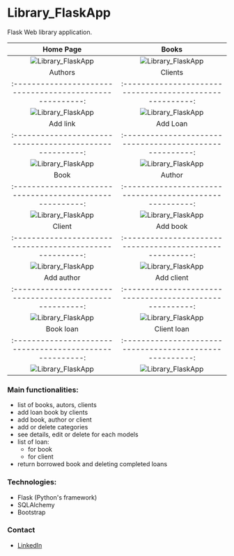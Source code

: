 # Library_FlaskApp

Flask Web library application.

Home Page                                               |Books
:------------------------------------------------------:|:------------------------------------------------------:
![Library_FlaskApp](../main/screenshot/home_page.png)  |  ![Library_FlaskApp](../main/screenshot/books.png)
Authors                                                 |Clients
:------------------------------------------------------:|:------------------------------------------------------:
![Library_FlaskApp](../main/screenshot/authors.png)    |  ![Library_FlaskApp](../main/screenshot/clients.png)|  ![Library_FlaskApp](../main/screenshot/add_loan.png)
Add link                                                |Add Loan
:------------------------------------------------------:|:------------------------------------------------------:
![Library_FlaskApp](../main/screenshot/add.png)        |  ![Library_FlaskApp](../main/screenshot/add_loan.png)
Book                                                    |Author
:------------------------------------------------------:|:------------------------------------------------------:
![Library_FlaskApp](../main/screenshot/book.png)       |  ![Library_FlaskApp](../main/screenshot/author.png)
Client                                                  |Add book
:------------------------------------------------------:|:------------------------------------------------------:
![Library_FlaskApp](../main/screenshot/client.png)     |  ![Library_FlaskApp](../main/screenshot/new_book.png)
Add author                                              |Add client
:------------------------------------------------------:|:------------------------------------------------------:
![Library_FlaskApp](../main/screenshot/new_author.png) |  ![Library_FlaskApp](../main/screenshot/new_client.png)
Book loan                                               |Client loan
:------------------------------------------------------:|:------------------------------------------------------:
![Library_FlaskApp](../main/screenshot/book_loan.png)  |  ![Library_FlaskApp](../main/screenshot/client_loan.png)

### Main functionalities:
- list of books, autors, clients
- add loan book by clients
- add book, author or client
- add or delete categories
- see details, edit or delete for each models
- list of loan:
    - for book
    - for client
- return borrowed book and deleting completed loans

### Technologies:
* Flask (Python's framework)
* SQLAlchemy
* Bootstrap

### Contact
* [LinkedIn](https://www.linkedin.com/in/mariusz-kuleta/)
